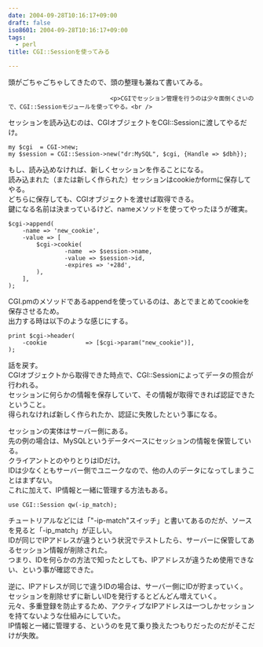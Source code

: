 ```yaml
---
date: 2004-09-28T10:16:17+09:00
draft: false
iso8601: 2004-09-28T10:16:17+09:00
tags:
  - perl
title: CGI::Sessionを使ってみる

---
```


<div class="entry-body">
                                 <p>頭がごちゃごちゃしてきたので、頭の整理も兼ねて書いてみる。</p>
                              
                                 <p>CGIでセッション管理を行うのは少々面倒くさいので、CGI::Sessionモジュールを使ってやる。<br />
セッションを読み込むのは、CGIオブジェクトをCGI::Sessionに渡してやるだけ。</p>

```text
my $cgi  = CGI->new;
my $session = CGI::Session->new("dr:MySQL", $cgi, {Handle => $dbh});
```

<p>もし、読み込めなければ、新しくセッションを作ることになる。<br />
読み込まれた（または新しく作られた）セッションはcookieかformに保存してやる。<br />
どちらに保存しても、CGIオブジェクトを渡せば取得できる。<br />
鍵になる名前は決まっているけど、nameメソッドを使ってやったほうが確実。</p>

```text
$cgi->append(
    -name => 'new_cookie',
    -value => [
        $cgi->cookie(
                -name  => $session->name,
                -value => $session->id,
                -expires => '+28d',
        ),
    ],
);
```

<p>CGI.pmのメソッドであるappendを使っているのは、あとでまとめてcookieを保存させるため。<br />
出力する時は以下のような感じにする。</p>

```text
print $cgi->header(
    -cookie           => [$cgi->param("new_cookie")],
);
```

<p>話を戻す。<br />
CGIオブジェクトから取得できた時点で、CGI::Sessionによってデータの照合が行われる。<br />
セッションに何らかの情報を保存していて、その情報が取得できれば認証できたということ。<br />
得られなければ新しく作られたか、認証に失敗したという事になる。</p>

<p>セッションの実体はサーバー側にある。<br />
先の例の場合は、MySQLというデータベースにセッションの情報を保管している。<br />
クライアントとのやりとりはIDだけ。<br />
IDは少なくともサーバー側でユニークなので、他の人のデータになってしまうことはまずない。<br />
これに加えて、IP情報と一緒に管理する方法もある。</p>

```text
use CGI::Session qw(-ip_match);
```

<p>チュートリアルなどには「"-ip-match"スイッチ」と書いてあるのだが、ソースを見ると「-ip_match」が正しい。<br />
IDが同じでIPアドレスが違うという状況でテストしたら、サーバーに保管してあるセッション情報が削除された。<br />
つまり、IDを何らかの方法で知ったとしても、IPアドレスが違うため使用できない、という事が確認できた。</p>

<p>逆に、IPアドレスが同じで違うIDの場合は、サーバー側にIDが貯まっていく。<br />
セッションを削除せずに新しいIDを発行するとどんどん増えていく。<br />
元々、多重登録を防止するため、アクティブなIPアドレスは一つしかセッションを持てないような仕組みにしていた。<br />
IP情報と一緒に管理する、というのを見て乗り換えたつもりだったのだがそこだけが失敗。</p>
                              </div>
    	